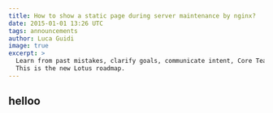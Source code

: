 ```yaml
---
title: How to show a static page during server maintenance by nginx?
date: 2015-01-01 13:26 UTC
tags: announcements
author: Luca Guidi
image: true
excerpt: >
  Learn from past mistakes, clarify goals, communicate intent, Core Team and priorities such as stability and security.
  This is the new Lotus roadmap.
---
```



## helloo
